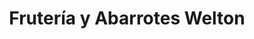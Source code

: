 ---
title: "Frutería y Abarrotes Welton"
url: /san-luis-rio-colorado/fruteria-y-abarrotes-welton/
shop: Supermarkt
---